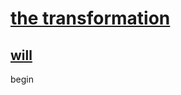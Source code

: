 # [the transformation](https://github.com/Thrillberg/my-first-repository/milestone/1)

## [will](https://github.com/Thrillberg/my-first-repository/issues/1)

begin

